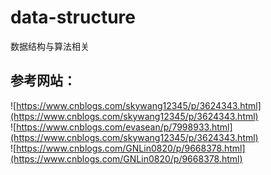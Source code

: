 # data-structure
数据结构与算法相关  
## 参考网站：  
![https://www.cnblogs.com/skywang12345/p/3624343.html](https://www.cnblogs.com/skywang12345/p/3624343.html)  
![https://www.cnblogs.com/evasean/p/7998933.html](https://www.cnblogs.com/skywang12345/p/3624343.html)  
![https://www.cnblogs.com/GNLin0820/p/9668378.html](https://www.cnblogs.com/GNLin0820/p/9668378.html)  


